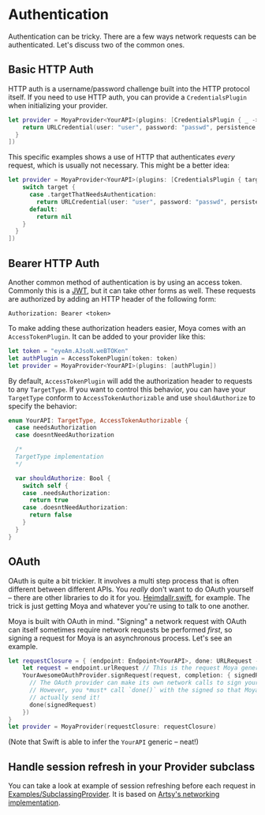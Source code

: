 Authentication
==============

Authentication can be tricky. There are a few ways network requests
can be authenticated. Let's discuss two of the common ones.

Basic HTTP Auth
---------------

HTTP auth is a username/password challenge built into the HTTP protocol
itself. If you need to use HTTP auth, you can provide a `CredentialsPlugin`
when initializing your provider.

```swift
let provider = MoyaProvider<YourAPI>(plugins: [CredentialsPlugin { _ -> URLCredential? in
    return URLCredential(user: "user", password: "passwd", persistence: .none)
  }
])
```

This specific examples shows a use of HTTP that authenticates _every_ request,
which is usually not necessary. This might be a better idea:

```swift
let provider = MoyaProvider<YourAPI>(plugins: [CredentialsPlugin { target -> URLCredential? in
    switch target {
      case .targetThatNeedsAuthentication:
        return URLCredential(user: "user", password: "passwd", persistence: .none)
      default:
        return nil
    }
  }
])
```

Bearer HTTP Auth
----------------

Another common method of authentication is by using an access token. Commonly
this is a [JWT](https://jwt.io/introduction/), but it can take other forms as
well. These requests are authorized by adding an HTTP header of the following
form:

```
Authorization: Bearer <token>
```

To make adding these authorization headers easier, Moya comes with an
`AccessTokenPlugin`. It can be added to your provider like this:

```swift
let token = "eyeAm.AJsoN.weBTOKen"
let authPlugin = AccessTokenPlugin(token: token)
let provider = MoyaProvider<YourAPI>(plugins: [authPlugin])
```

By default, `AccessTokenPlugin` will add the authorization header to requests to
any `TargetType`. If you want to control this behavior, you can have your
`TargetType` conform to `AccessTokenAuthorizable` and use `shouldAuthorize` to
specify the behavior:

```swift
enum YourAPI: TargetType, AccessTokenAuthorizable {
  case needsAuthorization
  case doesntNeedAuthorization

  /*
  TargetType implementation
  */

  var shouldAuthorize: Bool {
    switch self {
    case .needsAuthorization:
      return true
    case .doesntNeedAuthorization:
      return false
    }
  }
}
```

OAuth
-----

OAuth is quite a bit trickier. It involves a multi step process that is often
different between different APIs. You _really_ don't want to do OAuth yourself –
there are other libraries to do it for you. [Heimdallr.swift](https://github.com/rheinfabrik/Heimdallr.swift),
for example. The trick is just getting Moya and whatever you're using to talk
to one another.

Moya is built with OAuth in mind. "Signing" a network request with OAuth can
itself sometimes require network requests be performed _first_, so signing
a request for Moya is an asynchronous process. Let's see an example.

```swift
let requestClosure = { (endpoint: Endpoint<YourAPI>, done: URLRequest -> Void) in
    let request = endpoint.urlRequest // This is the request Moya generates
    YourAwesomeOAuthProvider.signRequest(request, completion: { signedRequest in
      // The OAuth provider can make its own network calls to sign your request.
      // However, you *must* call `done()` with the signed so that Moya can
      // actually send it!
      done(signedRequest)
    })
}
let provider = MoyaProvider(requestClosure: requestClosure)
```

(Note that Swift is able to infer the `YourAPI` generic – neat!)

Handle session refresh in your Provider subclass
------------------------------------------------

You can take a look at example of session refreshing before each request in [Examples/SubclassingProvider](Examples/SubclassingProvider.md).
It is based on [Artsy's networking implementation](https://github.com/artsy/eidolon/blob/master/Kiosk/App/Networking/Networking.swift).
